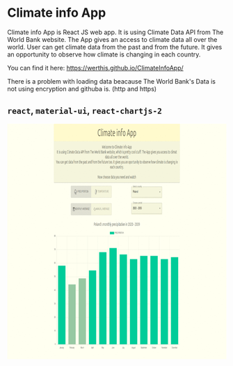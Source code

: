 # Climate info App
Climate info App is React JS web app. It is using Climate Data API from The World Bank website. The App gives an access to climate data all over the world. User can get climate data from the past and from the future. It gives an opportunity to observe how climate is changing in each country.

You can find it here:
https://werthis.github.io/ClimateInfoApp/

There is a problem with loading data beacause The World Bank's Data is not using encryption and githuba is. (http and https)

## `react`, `material-ui`, `react-chartjs-2`

<img src="moja-aplikacja/public/climate_info_app.gif" width="960" height="540">

